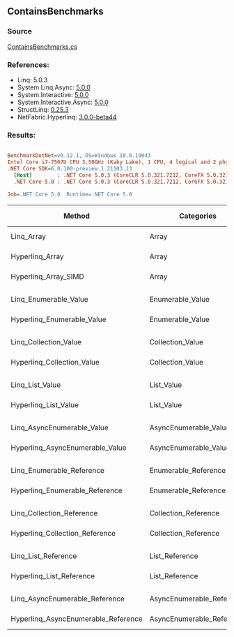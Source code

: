 ﻿## ContainsBenchmarks

### Source
[ContainsBenchmarks.cs](../NetFabric.Hyperlinq.Benchmarks/Benchmarks/ContainsBenchmarks.cs)

### References:
- Linq: 5.0.3
- System.Linq.Async: [5.0.0](https://www.nuget.org/packages/System.Linq.Async/5.0.0)
- System.Interactive: [5.0.0](https://www.nuget.org/packages/System.Interactive/5.0.0)
- System.Interactive.Async: [5.0.0](https://www.nuget.org/packages/System.Interactive.Async/5.0.0)
- StructLinq: [0.25.3](https://www.nuget.org/packages/StructLinq/0.25.3)
- NetFabric.Hyperlinq: [3.0.0-beta44](https://www.nuget.org/packages/NetFabric.Hyperlinq/3.0.0-beta44)

### Results:
``` ini

BenchmarkDotNet=v0.12.1, OS=Windows 10.0.19043
Intel Core i7-7567U CPU 3.50GHz (Kaby Lake), 1 CPU, 4 logical and 2 physical cores
.NET Core SDK=6.0.100-preview.1.21103.13
  [Host]        : .NET Core 5.0.3 (CoreCLR 5.0.321.7212, CoreFX 5.0.321.7212), X64 RyuJIT
  .NET Core 5.0 : .NET Core 5.0.3 (CoreCLR 5.0.321.7212, CoreFX 5.0.321.7212), X64 RyuJIT

Job=.NET Core 5.0  Runtime=.NET Core 5.0  

```
|                              Method |                Categories | Count |        Mean |     Error |    StdDev | Ratio | RatioSD |  Gen 0 | Gen 1 | Gen 2 | Allocated |
|------------------------------------ |-------------------------- |------ |------------:|----------:|----------:|------:|--------:|-------:|------:|------:|----------:|
|                          Linq_Array |                     Array |   100 |    40.31 ns |  0.211 ns |  0.176 ns |  1.00 |    0.00 |      - |     - |     - |         - |
|                     Hyperlinq_Array |                     Array |   100 |    30.98 ns |  0.124 ns |  0.103 ns |  0.77 |    0.00 |      - |     - |     - |         - |
|                Hyperlinq_Array_SIMD |                     Array |   100 |    24.17 ns |  0.108 ns |  0.096 ns |  0.60 |    0.00 |      - |     - |     - |         - |
|                                     |                           |       |             |           |           |       |         |        |       |       |           |
|               Linq_Enumerable_Value |          Enumerable_Value |   100 |   654.06 ns |  1.947 ns |  1.520 ns |  1.00 |    0.00 | 0.0153 |     - |     - |      32 B |
|          Hyperlinq_Enumerable_Value |          Enumerable_Value |   100 |   342.42 ns |  0.897 ns |  0.795 ns |  0.52 |    0.00 | 0.0191 |     - |     - |      40 B |
|                                     |                           |       |             |           |           |       |         |        |       |       |           |
|               Linq_Collection_Value |          Collection_Value |   100 |    34.21 ns |  0.205 ns |  0.171 ns |  1.00 |    0.00 |      - |     - |     - |         - |
|          Hyperlinq_Collection_Value |          Collection_Value |   100 |    38.02 ns |  0.124 ns |  0.110 ns |  1.11 |    0.01 |      - |     - |     - |         - |
|                                     |                           |       |             |           |           |       |         |        |       |       |           |
|                     Linq_List_Value |                List_Value |   100 |    35.23 ns |  0.169 ns |  0.150 ns |  1.00 |    0.00 |      - |     - |     - |         - |
|                Hyperlinq_List_Value |                List_Value |   100 |    37.38 ns |  0.183 ns |  0.153 ns |  1.06 |    0.01 |      - |     - |     - |         - |
|                                     |                           |       |             |           |           |       |         |        |       |       |           |
|          Linq_AsyncEnumerable_Value |     AsyncEnumerable_Value |   100 | 2,083.85 ns |  5.835 ns |  5.172 ns |  1.00 |    0.00 | 0.0191 |     - |     - |      40 B |
|     Hyperlinq_AsyncEnumerable_Value |     AsyncEnumerable_Value |   100 | 1,436.75 ns |  3.264 ns |  2.726 ns |  0.69 |    0.00 | 0.0191 |     - |     - |      40 B |
|                                     |                           |       |             |           |           |       |         |        |       |       |           |
|           Linq_Enumerable_Reference |      Enumerable_Reference |   100 |   416.22 ns |  1.444 ns |  1.280 ns |  1.00 |    0.00 | 0.0153 |     - |     - |      32 B |
|      Hyperlinq_Enumerable_Reference |      Enumerable_Reference |   100 |   530.67 ns |  7.926 ns |  7.414 ns |  1.27 |    0.02 | 0.0153 |     - |     - |      32 B |
|                                     |                           |       |             |           |           |       |         |        |       |       |           |
|           Linq_Collection_Reference |      Collection_Reference |   100 |    33.91 ns |  0.148 ns |  0.131 ns |  1.00 |    0.00 |      - |     - |     - |         - |
|      Hyperlinq_Collection_Reference |      Collection_Reference |   100 |    34.34 ns |  0.523 ns |  0.489 ns |  1.01 |    0.01 |      - |     - |     - |         - |
|                                     |                           |       |             |           |           |       |         |        |       |       |           |
|                 Linq_List_Reference |            List_Reference |   100 |    32.59 ns |  0.119 ns |  0.112 ns |  1.00 |    0.00 |      - |     - |     - |         - |
|            Hyperlinq_List_Reference |            List_Reference |   100 |    35.85 ns |  0.358 ns |  0.317 ns |  1.10 |    0.01 |      - |     - |     - |         - |
|                                     |                           |       |             |           |           |       |         |        |       |       |           |
|      Linq_AsyncEnumerable_Reference | AsyncEnumerable_Reference |   100 | 1,931.08 ns |  5.581 ns |  4.947 ns |  1.00 |    0.00 | 0.0191 |     - |     - |      40 B |
| Hyperlinq_AsyncEnumerable_Reference | AsyncEnumerable_Reference |   100 | 2,092.36 ns | 22.838 ns | 21.363 ns |  1.08 |    0.01 | 0.0305 |     - |     - |      64 B |
